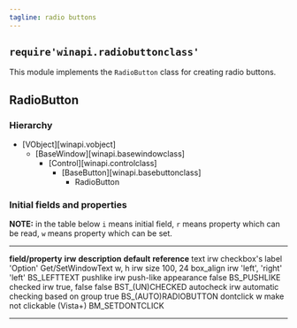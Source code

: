 ```yaml
---
tagline: radio buttons
---
```


## `require'winapi.radiobuttonclass'`

This module implements the `RadioButton` class for creating radio buttons.

## RadioButton

### Hierarchy

* [VObject][winapi.vobject]
	* [BaseWindow][winapi.basewindowclass]
		* [Control][winapi.controlclass]
			* [BaseButton][winapi.basebuttonclass]
				* RadioButton

### Initial fields and properties

__NOTE:__ in the table below `i` means initial field, `r` means property
which can be read, `w` means property which can be set.

----------------------- -------- ----------------------------------------- ----------------------- ---------------------
__field/property__		__irw__	__description__									__default__					__reference__
text							irw		checkbox's label									'Option'						Get/SetWindowText
w, h							irw		size													100, 24
box_align					irw		'left', 'right'									'left'						BS_LEFTTEXT
pushlike						irw		push-like appearance								false							BS_PUSHLIKE
checked						irw		true, false											false							BST_(UN)CHECKED
autocheck					irw		automatic checking based on group			true							BS_(AUTO)RADIOBUTTON
dontclick					w			make not clickable (Vista+)													BM_SETDONTCLICK
----------------------- -------- ----------------------------------------- ----------------------- ---------------------
